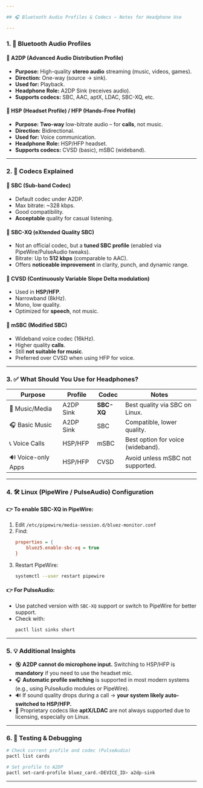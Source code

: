 ```yaml
---

## 🎧 Bluetooth Audio Profiles & Codecs – Notes for Headphone Use

---
```


### 1. 🔌 **Bluetooth Audio Profiles**

#### 🔹 **A2DP (Advanced Audio Distribution Profile)**

- **Purpose:** High-quality **stereo audio** streaming (music, videos, games).
- **Direction:** One-way (source → sink).
- **Used for:** Playback.
- **Headphone Role:** A2DP Sink (receives audio).
- **Supports codecs:** SBC, AAC, aptX, LDAC, SBC-XQ, etc.

#### 🔹 **HSP (Headset Profile) / HFP (Hands-Free Profile)**

- **Purpose:** **Two-way** low-bitrate audio – for **calls**, not music.
- **Direction:** Bidirectional.
- **Used for:** Voice communication.
- **Headphone Role:** HSP/HFP headset.
- **Supports codecs:** CVSD (basic), mSBC (wideband).

---

### 2. 🎵 **Codecs Explained**

#### 🔸 **SBC (Sub-band Codec)**

- Default codec under A2DP.
- Max bitrate: ~328 kbps.
- Good compatibility.
- **Acceptable** quality for casual listening.

#### 🔸 **SBC-XQ (eXtended Quality SBC)**

- Not an official codec, but a **tuned SBC profile** (enabled via PipeWire/PulseAudio tweaks).
- Bitrate: Up to **512 kbps** (comparable to AAC).
- Offers **noticeable improvement** in clarity, punch, and dynamic range.

#### 🔸 **CVSD (Continuously Variable Slope Delta modulation)**

- Used in **HSP/HFP**.
- Narrowband (8kHz).
- Mono, low quality.
- Optimized for **speech**, not music.

#### 🔸 **mSBC (Modified SBC)**

- Wideband voice codec (16kHz).
- Higher quality **calls**.
- Still **not suitable for music**.
- Preferred over CVSD when using HFP for voice.

---

### 3. ✅ **What Should You Use for Headphones?**

| Purpose            | Profile     | Codec       | Notes                                  |
|--------------------|-------------|-------------|----------------------------------------|
| 🎵 Music/Media     | A2DP Sink   | **SBC-XQ**  | Best quality via SBC on Linux.         |
| 🎧 Basic Music     | A2DP Sink   | SBC         | Compatible, lower quality.             |
| 📞 Voice Calls     | HSP/HFP     | mSBC        | Best option for voice (wideband).      |
| 🔊 Voice-only Apps | HSP/HFP     | CVSD        | Avoid unless mSBC not supported.       |

---

### 4. 🛠️ **Linux (PipeWire / PulseAudio) Configuration**

#### 👉 To enable SBC-XQ in PipeWire:

1. Edit `/etc/pipewire/media-session.d/bluez-monitor.conf`  
2. Find:
   ```ini
   properties = {
       bluez5.enable-sbc-xq = true
   }
   ```
3. Restart PipeWire:
   ```bash
   systemctl --user restart pipewire
   ```

#### 👉 For PulseAudio:

- Use patched version with `SBC-XQ` support or switch to PipeWire for better support.
- Check with:
   ```bash
   pactl list sinks short
   ```

---

### 5. 💡 Additional Insights

- 🔇 **A2DP cannot do microphone input.** Switching to HSP/HFP is **mandatory** if you need to use the headset mic.
- 🎧 **Automatic profile switching** is supported in most modern systems (e.g., using PulseAudio modules or PipeWire).
- 🔊 If sound quality drops during a call → **your system likely auto-switched to HSP/HFP.**
- 🧠 Proprietary codecs like **aptX/LDAC** are not always supported due to licensing, especially on Linux.

---

### 6. 🧪 Testing & Debugging

```bash
# Check current profile and codec (PulseAudio)
pactl list cards

# Set profile to A2DP
pactl set-card-profile bluez_card.<DEVICE_ID> a2dp-sink
```

---